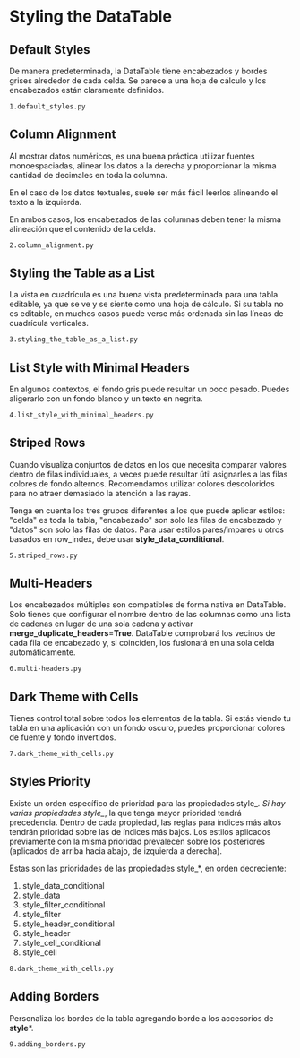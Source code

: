 # Styling the DataTable

## Default Styles

De manera predeterminada, la DataTable tiene encabezados y bordes grises alrededor de cada celda. Se parece a una hoja de cálculo y los encabezados están claramente definidos.

```bash
1.default_styles.py
```

## Column Alignment

Al mostrar datos numéricos, es una buena práctica utilizar fuentes monoespaciadas, alinear los datos a la derecha y proporcionar la misma cantidad de decimales en toda la columna.

En el caso de los datos textuales, suele ser más fácil leerlos alineando el texto a la izquierda.

En ambos casos, los encabezados de las columnas deben tener la misma alineación que el contenido de la celda.

```bash
2.column_alignment.py
```

## Styling the Table as a List

La vista en cuadrícula es una buena vista predeterminada para una tabla editable, ya que se ve y se siente como una hoja de cálculo. Si su tabla no es editable, en muchos casos puede verse más ordenada sin las líneas de cuadrícula verticales.

```bash
3.styling_the_table_as_a_list.py
```

## List Style with Minimal Headers

En algunos contextos, el fondo gris puede resultar un poco pesado. Puedes aligerarlo con un fondo blanco y un texto en negrita.

```bash
4.list_style_with_minimal_headers.py
```

## Striped Rows

Cuando visualiza conjuntos de datos en los que necesita comparar valores dentro de filas individuales, a veces puede resultar útil asignarles a las filas colores de fondo alternos. Recomendamos utilizar colores descoloridos para no atraer demasiado la atención a las rayas.

Tenga en cuenta los tres grupos diferentes a los que puede aplicar estilos: "celda" es toda la tabla, "encabezado" son solo las filas de encabezado y "datos" son solo las filas de datos. Para usar estilos pares/impares u otros basados ​​en row_index, debe usar **style_data_conditional**.

```bash
5.striped_rows.py
```

## Multi-Headers

Los encabezados múltiples son compatibles de forma nativa en DataTable. Solo tienes que configurar el nombre dentro de las columnas como una lista de cadenas en lugar de una sola cadena y activar **merge_duplicate_headers**=**True**. DataTable comprobará los vecinos de cada fila de encabezado y, si coinciden, los fusionará en una sola celda automáticamente.

```bash
6.multi-headers.py
```

## Dark Theme with Cells

Tienes control total sobre todos los elementos de la tabla. Si estás viendo tu tabla en una aplicación con un fondo oscuro, puedes proporcionar colores de fuente y fondo invertidos.

```bash
7.dark_theme_with_cells.py
```

## Styles Priority

Existe un orden específico de prioridad para las propiedades style_*. Si hay varias propiedades style_*, la que tenga mayor prioridad tendrá precedencia. Dentro de cada propiedad, las reglas para índices más altos tendrán prioridad sobre las de índices más bajos. Los estilos aplicados previamente con la misma prioridad prevalecen sobre los posteriores (aplicados de arriba hacia abajo, de izquierda a derecha).

Estas son las prioridades de las propiedades style_*, en orden decreciente:

1. style_data_conditional
2. style_data
3. style_filter_conditional
4. style_filter
5. style_header_conditional
6. style_header
7. style_cell_conditional
8. style_cell

```bash
8.dark_theme_with_cells.py
```

## Adding Borders

Personaliza los bordes de la tabla agregando borde a los accesorios de **style***.

```bash
9.adding_borders.py
```


